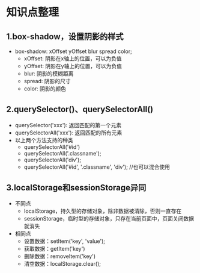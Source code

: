 # 知识点整理

## 1.box-shadow，设置阴影的样式
+ box-shadow: xOffset yOffset blur spread color;
    + xOffset: 阴影在x轴上的位置，可以为负值
    + yOffset: 阴影在y轴上的位置，可以为负值
    + blur: 阴影的模糊距离
    + spread: 阴影的尺寸
    + color: 阴影的颜色

## 2.querySelector()、querySelectorAll()
+ querySelector('xxx'): 返回匹配的第一个元素
+ querySelectorAll('xxx'): 返回匹配的所有元素
+ 以上两个方法支持的种类
    + querySelectorAll('#id')
    + querySelectorAll('.classname');
    + querySelectorAll('div');
    + querySelectorAll('#id', '.classname', 'div'); //也可以混合使用

## 3.localStorage和sessionStorage异同
+ 不同点
    + localStorage，持久型的存储对象，除非数据被清除，否则一直存在
    + sessionStorage，临时型的存储对象，只存在当前页面中，页面关闭数据就消失
+ 相同点
    + 设置数据：setItem('key', 'value');
    + 获取数据：getItem('key')
    + 删除数据：removeItem('key')
    + 清空数据：localStorage.clear();